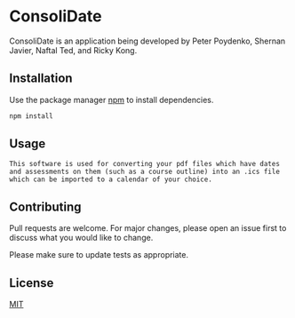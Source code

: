 # ConsoliDate

ConsoliDate is an application being developed by Peter Poydenko, Shernan Javier, Naftal Ted, and Ricky Kong.

## Installation

Use the package manager [npm](https://www.npmjs.com/) to install dependencies.

```bash
npm install
```

## Usage

```
This software is used for converting your pdf files which have dates and assessments on them (such as a course outline) into an .ics file which can be imported to a calendar of your choice.
```

## Contributing
Pull requests are welcome. For major changes, please open an issue first to discuss what you would like to change.

Please make sure to update tests as appropriate.

## License
[MIT](https://choosealicense.com/licenses/mit/)
